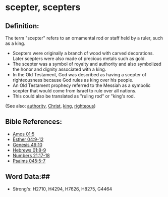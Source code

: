 # scepter, scepters #

## Definition: ##

The term "scepter" refers to an ornamental rod or staff held by a ruler, such as a king.

* Scepters were originally a branch of wood with carved decorations. Later scepters were also made of precious metals such as gold.
* The scepter was a symbol of royalty and authority and also symbolized the honor and dignity associated with a king.
* In the Old Testament, God was described as having a scepter of righteousness because God rules as king over his people.
* An Old Testament prophecy referred to the Messiah as a symbolic scepter that would come from Israel to rule over all nations.
* This could also be translated as "ruling rod" or "king's rod.

(See also: [authority](../kt/authority.md), [Christ](../kt/christ.md), [king](king.md), [righteous](../kt/righteous.md))

## Bible References: ##

* [Amos 01:5](rc://en/tn/help/amo/01/05)
* [Esther 04:9-12](rc://en/tn/help/est/04/09)
* [Genesis 49:10](rc://en/tn/help/gen/49/10)
* [Hebrews 01:8-9](rc://en/tn/help/heb/01/08)
* [Numbers 21:17-18](rc://en/tn/help/num/21/17)
* [Psalms 045:5-7](rc://en/tn/help/psa/045/005)

## Word Data:##

* Strong's: H2710, H4294, H7626, H8275, G4464
